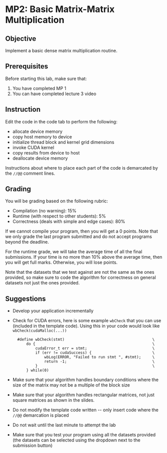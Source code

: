 MP2: Basic Matrix-Matrix Multiplication
=======================================

Objective
---------

Implement a basic dense matrix multiplication routine.

Prerequisites
-------------

Before starting this lab, make sure that:

1. You have completed MP 1
2. You can have completed lecture 3 video

Instruction
-----------

Edit the code in the code tab to perform the following:

* allocate device memory
* copy host memory to device
* initialize thread block and kernel grid dimensions
* invoke CUDA kernel
* copy results from device to host
* deallocate device memory

Instructions about where to place each part of the code is demarcated by the
```//@@``` comment lines.

Grading
-------

You will be grading based on the following rubric:

* Compilation (no warning): 15%
* Runtime (with respect to other students): 5%
* Correctness (deals with simple and edge cases): 80%

If we cannot compile your program, then you will get a 0 points. Note that we
only grade the last program submitted and do not accept programs beyond the
deadline.

For the runtime grade, we will take the average time of all the final
submissions. If your time is no more than 10% above the average time, then you
will get full marks. Otherwise, you will lose points.

Note that the datasets that we test against are not the same as the ones
provided, so make sure to code the algorithm for correctness on general datasets
not just the ones provided.

Suggestions
-----------

* Develop your application incrementally
* Check for CUDA errors, here is some example ```wbCheck``` that you can use
  (included in the template code). Using this in your code would look like
  ```wbCheck(cudaMalloc(...))```

        #define wbCheck(stmt)                                       \
            do {                                                    \
                cudaError_t err = stmt;                             \
                if (err != cudaSuccess) {                           \
                    wbLog(ERROR, "Failed to run stmt ", #stmt);     \
                    return -1;                                      \
                }                                                   \
            } while(0)
* Make sure that your algorithm handles boundary conditions where the size of
  the matrix may not be a multiple of the block size
* Make sure that your algorithm handles rectangular matrices, not just square
  matrices as shown in the slides.
* Do not modify the template code written -- only insert code where the
  ```//@@``` demarcation is placed
* Do not wait until the last minute to attempt the lab
* Make sure that you test your program using all the datasets provided (the
  datasets can be selected using the dropdown next to the submission button)

